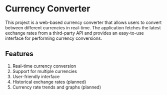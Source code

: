 # Currency Converter

This project is a web-based currency converter that allows users to convert between different currencies in real-time. The application fetches the latest exchange rates from a third-party API and provides an easy-to-use interface for performing currency conversions.

## Features

1. Real-time currency conversion
2. Support for multiple currencies
3. User-friendly interface
4. Historical exchange rates (planned)
5. Currency rate trends and graphs (planned)
